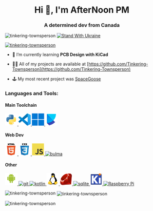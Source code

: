 <h1 align="center">Hi 👋, I'm AfterNoon PM</h1>
<h3 align="center">A determined dev from Canada</h3>

<p align="left"> <img src="https://komarev.com/ghpvc/?username=tinkering-townsperson&label=Profile%20views&color=0e75b6&style=flat-square" alt="tinkering-townsperson" /> <a href="https://vshymanskyy.github.io/StandWithUkraine"><img src="https://raw.githubusercontent.com/vshymanskyy/StandWithUkraine/main/badges/StandWithUkraineFlat.svg" alt="Stand With Ukraine" /></a></p>



<p align="left"> <a href="https://github.com/ryo-ma/github-profile-trophy"><img src="https://github-profile-trophy.vercel.app/?username=tinkering-townsperson" alt="tinkering-townsperson" /></a> </p>

<!-- - 🔭 I’m currently working on [woodchopper](https://github.com/TinkerTown-SEMI/woodchopper) -->

- 🌱 I’m currently learning **PCB Design with KiCad**

- 👨‍💻 All of my projects are available at [https://github.com/Tinkering-Townsperson](https://github.com/Tinkering-Townsperson)

- 🕹️ My most recent project was [SpaceGoose](https://fraserhackclub.itch.io/spacegoose/)

<!-- - 💬 Ask me about **Raspberry Pis/Physical Computing**-->

<h3 align="left">Languages and Tools:</h3>
<h4 align="left">Main Toolchain</h4>
<p align="left">
	<a href="https://www.python.org" target="_blank" rel="noreferrer">
		<img src="https://raw.githubusercontent.com/devicons/devicon/master/icons/python/python-original.svg" alt="python" width="40" height="40"/>
	</a>
	<a href="https://code.visualstudio.com" target="_blank" rel="noreferrer">
		<img src="https://raw.githubusercontent.com/devicons/devicon/refs/heads/master/icons/vscode/vscode-original.svg" alt="vscode" width="40" height="40" />
	</a>
	<a href="https://www.microsoft.com/windows/windows-11" target="_blank" rel="noreferrer">
		<img src="https://raw.githubusercontent.com/devicons/devicon/refs/heads/master/icons/windows11/windows11-original.svg" alt="windows 11" width="40" height="40" />
	</a>
	<a href="https://python-poetry.org/" target="_blank" rel="noreferrer">
		<img src="https://raw.githubusercontent.com/devicons/devicon/refs/heads/master/icons/poetry/poetry-original.svg" alt="poetry" width="40" height="40" />
	</a>
</p>
<h4 align="left">Web Dev</h4>
<p align="left">
	<a href="https://www.w3.org/html/" target="_blank" rel="noreferrer">
		<img src="https://raw.githubusercontent.com/devicons/devicon/master/icons/html5/html5-original-wordmark.svg" alt="html5" width="40" height="40"/>
	</a>
	<a href="https://www.w3schools.com/css/" target="_blank" rel="noreferrer">
		<img src="https://raw.githubusercontent.com/devicons/devicon/master/icons/css3/css3-original-wordmark.svg" alt="css3" width="40" height="40"/>
	</a>
	<a href="https://developer.mozilla.org/en-US/docs/Web/JavaScript" target="_blank" rel="noreferrer">
		<img src="https://raw.githubusercontent.com/devicons/devicon/master/icons/javascript/javascript-original.svg" alt="javascript" width="40" height="40"/>
	</a>
	<a href="https://bulma.io/" target="_blank" rel="noreferrer">
		<img src="https://raw.githubusercontent.com/gilbarbara/logos/804dc257b59e144eaca5bc6ffd16949752c6f789/logos/bulma.svg" alt="bulma" width="40" height="40"/>
	</a>
</p>

<h4 align="left">Other</h4>
<p align="left">
	<a href="https://developer.android.com" target="_blank" rel="noreferrer">
		<img src="https://raw.githubusercontent.com/devicons/devicon/master/icons/android/android-original-wordmark.svg" alt="android" width="40" height="40"/>
	</a> 
	<a href="https://git-scm.com/" target="_blank" rel="noreferrer">
		<img src="https://www.vectorlogo.zone/logos/git-scm/git-scm-icon.svg" alt="git" width="40" height="40"/>
	</a>
	<a href="https://kotlinlang.org" target="_blank" rel="noreferrer">
		<img src="https://www.vectorlogo.zone/logos/kotlinlang/kotlinlang-icon.svg" alt="kotlin" width="40" height="40"/>
	</a>
	<a href="https://www.linux.org/" target="_blank" rel="noreferrer">
		<img src="https://raw.githubusercontent.com/devicons/devicon/master/icons/linux/linux-original.svg" alt="linux" width="40" height="40"/>
	</a>
	<a href="https://www.ruby-lang.org/en/" target="_blank" rel="noreferrer">
		<img src="https://raw.githubusercontent.com/devicons/devicon/master/icons/ruby/ruby-original.svg" alt="ruby" width="40" height="40"/>
	</a>
	<a href="https://www.sqlite.org/" target="_blank" rel="noreferrer">
		<img src="https://www.vectorlogo.zone/logos/sqlite/sqlite-icon.svg" alt="sqlite" width="40" height="40"/>
	</a>
	<a href="https://www.kicad.org/" target="_blank" rel="noreferrer">
		<img src="https://raw.githubusercontent.com/KiCad/kicad.github.io/refs/heads/master/assets/img/kicad_icon.png" alt="kicad" width="40" height="40"/>
	</a>
	<a href="https://raspberrypi.com/" target="_blank" rel="noreferrer">
		<img src="https://www.vectorlogo.zone/logos/raspberrypi/raspberrypi-icon.svg" alt="Raspberry Pi" width="40" height="40" />
	</a>
</p>

<p><img align="left" src="https://github-readme-stats.hackclub.dev/api/wakatime?username=2759&api_domain=hackatime.hackclub.com&&custom_title=Hackatime+Stats&layout=compact&cache_seconds=0&langs_count=8&theme=dark" alt="tinkering-townsperson" /></p>

<p>&nbsp;<img align="center" src="https://github-readme-stats.vercel.app/api?username=tinkering-townsperson&show_icons=true&theme=dark&locale=en" alt="tinkering-townsperson" /></p>

<p><img align="center" src="https://github-readme-streak-stats.herokuapp.com/?user=tinkering-townsperson&theme=dark" alt="tinkering-townsperson" /></p>
